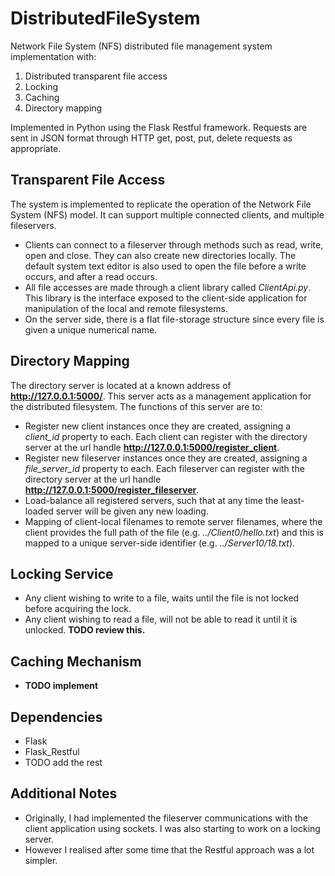# DistributedFileSystem
Network File System (NFS) distributed file management system implementation with:
1. Distributed transparent file access
2. Locking
3. Caching
4. Directory mapping

Implemented in Python using the Flask Restful framework. 
Requests are sent in JSON format through HTTP get, post, put, delete requests as appropriate.


## Transparent File Access
The system is implemented to replicate the operation of the Network File System (NFS) model. It can support multiple connected clients, and multiple fileservers.
* Clients can connect to a fileserver through methods such as read, write, open and close. They can also create new directories locally. The default system text editor is also used to open the file before a write occurs, and after a read occurs.
* All file accesses are made through a client library called <i>ClientApi.py</i>. This library is the interface exposed to the client-side application for manipulation of the local and remote filesystems.
* On the server side, there is a flat file-storage structure since every file is given a unique numerical name. 


## Directory Mapping
The directory server is located at a known address of <b>http://127.0.0.1:5000/</b>. This server acts as a management application for the distributed filesystem.
The functions of this server are to:
* Register new client instances once they are created, assigning a <i>client_id</i> property to each. Each client can register with the directory server at the url handle <b>http://127.0.0.1:5000/register_client</b>.
* Register new fileserver instances once they are created, assigning a <i>file_server_id</i> property to each. Each fileserver can register with the directory server at the url handle <b>http://127.0.0.1:5000/register_fileserver</b>.
* Load-balance all registered servers, such that at any time the least-loaded server will be given any new loading.
* Mapping of client-local filenames to remote server filenames, where the client provides the full path of the file (e.g. <i>../Client0/hello.txt</i>) and this is mapped to a unique server-side identifier (e.g. <i>../Server10/18.txt</i>).

## Locking Service
* Any client wishing to write to a file, waits until the file is not locked before acquiring the lock.
* Any client wishing to read a file, will not be able to read it until it is unlocked. <b>TODO review this.</b>

## Caching Mechanism
* <b>TODO implement</b>


## Dependencies
* Flask
* Flask_Restful
* TODO add the rest

## Additional Notes
* Originally, I had implemented the fileserver communications with the client application using sockets. I was also starting to work on a locking server.
* However I realised after some time that the Restful approach was a lot simpler.
